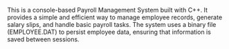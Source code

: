 This is a console-based Payroll Management System built with C++. It provides a simple and efficient way to manage employee records, generate salary slips, and handle basic payroll tasks. The system uses a binary file (EMPLOYEE.DAT) to persist employee data, ensuring that information is saved between sessions.

